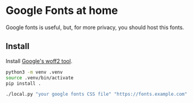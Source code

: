 # Google Fonts at home

Google fonts is useful, but, for more privacy, you should host this fonts.

## Install

Install [Google's woff2 tool](https://github.com/google/woff2).

```bash
python3 -m venv .venv
source .venv/bin/activate
pip install .

./local.py "your google fonts CSS file" "https://fonts.example.com"
```
